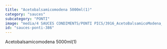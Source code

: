 ```yaml
---
title: "Acetobalsamicomodena 5000ml(1)"
category: "sauces"
subcategory: "PONTI"
image: "media/4 SAUCES CONDIMENTS/PONTI PICS/3916_AcetoBalsamicoModena_5000ml(1).jpg"
id: "sauces-ponti-386"
---
```


Acetobalsamicomodena 5000ml(1)
